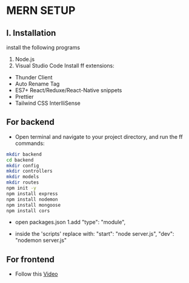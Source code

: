# **MERN SETUP**

## I. Installation
install the following programs
1. Node.js
2. Visual Studio Code
Install ff extensions:
* Thunder Client
* Auto Rename Tag
* ES7+ React/Reduxe/React-Native snippets
* Prettier
* Tailwind CSS InterlliSense

## For backend
 * Open terminal and navigate to your project directory, and run the ff commands:
```sh
mkdir backend
cd backend
mkdir config
mkdir controllers
mkdir models
mkdir routes
npm init -y
npm install express
npm install nodemon
npm install mongoose
npm install cors
```

 * open packages.json
  1.add "type": "module",
 
 * inside the 'scripts' replace with:
"start": "node server.js",
"dev": "nodemon server.js"

## For frontend
 * Follow this [Video](https://www.youtube.com/watch?v=VAaUy_Moivw&t=597s&ab_channel=React%26NextjsProjectswithSahand)